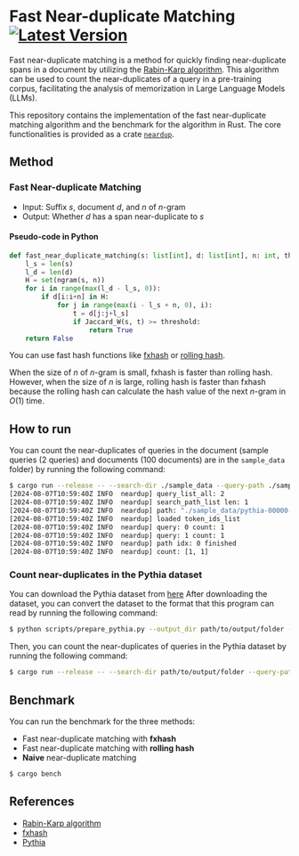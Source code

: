 # Fast Near-duplicate Matching  &emsp; [![Latest Version]][crates.io]

[Latest Version]: https://img.shields.io/crates/v/neardup.svg
[crates.io]: https://crates.io/crates/neardup



Fast near-duplicate matching is a method for quickly finding near-duplicate spans in a document by utilizing the [Rabin-Karp algorithm](https://en.wikipedia.org/wiki/Rabin%E2%80%93Karp_algorithm). This algorithm can be used to count the near-duplicates of a query in a pre-training corpus, facilitating the analysis of memorization in Large Language Models (LLMs).

This repository contains the implementation of the fast near-duplicate matching algorithm and the benchmark for the algorithm in Rust. The core functionalities is provided as a crate [```neardup```]().

## Method
### Fast Near-duplicate Matching
- Input: Suffix $s$, document $d$, and $n$ of $n$-gram
- Output: Whether $d$ has a span near-duplicate to $s$

#### Pseudo-code in Python
```python
def fast_near_duplicate_matching(s: list[int], d: list[int], n: int, threshold: float) -> bool:
    l_s = len(s)
    l_d = len(d)
    H = set(ngram(s, n))
    for i in range(max(l_d - l_s, 0)):
        if d[i:i+n] in H:
            for j in range(max(i - l_s + n, 0), i):
                t = d[j:j+l_s]
                if Jaccard_W(s, t) >= threshold:
                    return True
    return False
```

You can use fast hash functions like [fxhash](https://docs.rs/fxhash/latest/fxhash/) or [rolling hash](https://en.wikipedia.org/wiki/Rolling_hash).

When the size of $n$ of $n$-gram is small, fxhash is faster than rolling hash. However, when the size of $n$ is large, rolling hash is faster than fxhash because the rolling hash can calculate the hash value of the next $n$-gram in $O(1)$ time.



## How to run
You can count the near-duplicates of queries in the document (sample queries (2 queries) and documents (100 documents) are in the `sample_data` folder) by running the following command:

```bash
$ cargo run --release -- --search-dir ./sample_data --query-path ./sample_data/query.jsonl --threshold 0.6 --n 10
[2024-08-07T10:59:40Z INFO  neardup] query_list_all: 2
[2024-08-07T10:59:40Z INFO  neardup] search_path_list len: 1
[2024-08-07T10:59:40Z INFO  neardup] path: "./sample_data/pythia-00000-00999.jsonl.gz" start loading token_ids_list
[2024-08-07T10:59:40Z INFO  neardup] loaded token_ids_list
[2024-08-07T10:59:40Z INFO  neardup] query: 0 count: 1
[2024-08-07T10:59:40Z INFO  neardup] query: 1 count: 1
[2024-08-07T10:59:40Z INFO  neardup] path idx: 0 finished
[2024-08-07T10:59:40Z INFO  neardup] count: [1, 1]
```

### Count near-duplicates in the Pythia dataset
You can download the Pythia dataset from [here](https://github.com/EleutherAI/pythia?tab=readme-ov-file#exploring-the-dataset)
After downloading the dataset, you can convert the dataset to the format that this program can read by running the following command:
```bash
$ python scripts/prepare_pythia.py --output_dir path/to/output/folder --pythia_data_path path/to/merged/folder/document
```
Then, you can count the near-duplicates of queries in the Pythia dataset by running the following command:
```bash
$ cargo run --release -- --search-dir path/to/output/folder --query-path path/to/output/folder/query.jsonl --threshold 0.6 --n 10
```


## Benchmark
You can run the benchmark for the three methods:
- Fast near-duplicate matching with **fxhash**
- Fast near-duplicate matching with **rolling hash**
- **Naive** near-duplicate matching
```bash
$ cargo bench
```



## References
- [Rabin-Karp algorithm](https://en.wikipedia.org/wiki/Rabin%E2%80%93Karp_algorithm)
- [fxhash](https://docs.rs/fxhash/latest/fxhash/)
- [Pythia](https://github.com/EleutherAI/pythia)

